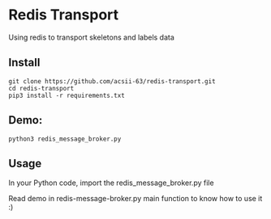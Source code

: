 # Redis Transport
Using redis to transport skeletons and labels data

## Install
```
git clone https://github.com/acsii-63/redis-transport.git
cd redis-transport
pip3 install -r requirements.txt
```

## Demo:
```
python3 redis_message_broker.py
```

## Usage
In your Python code, import the redis_message_broker.py file

Read demo in redis-message-broker.py main function to know how to use it :)